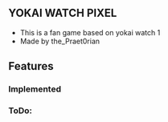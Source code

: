 ## YOKAI WATCH PIXEL

- This is a fan game based on yokai watch 1
- Made by the_Praet0rian

## Features
### Implemented

### ToDo:
